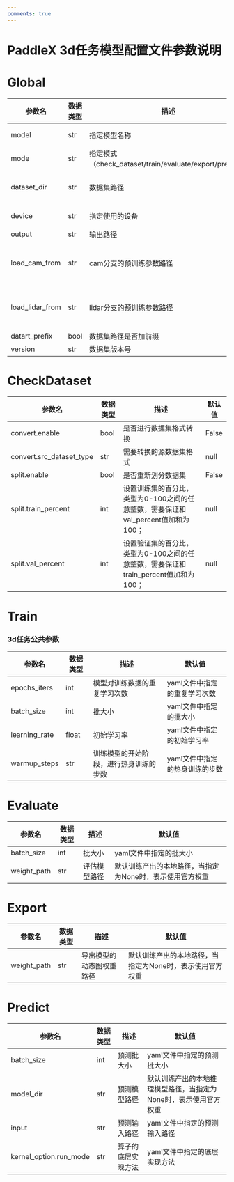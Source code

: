```yaml
---
comments: true
---
```


# PaddleX 3d任务模型配置文件参数说明

# Global
<table>
<thead>
<tr>
<th>参数名</th>
<th>数据类型</th>
<th>描述</th>
<th>默认值</th>
</tr>
</thead>
<tbody>
<tr>
<td>model</td>
<td>str</td>
<td>指定模型名称</td>
<td>yaml文件中指定的模型名称</td>
</tr>
<tr>
<td>mode</td>
<td>str</td>
<td>指定模式（check_dataset/train/evaluate/export/predict）</td>
<td>check_dataset</td>
</tr>
<tr>
<td>dataset_dir</td>
<td>str</td>
<td>数据集路径</td>
<td>yaml文件中指定的数据集路径</td>
</tr>
<tr>
<td>device</td>
<td>str</td>
<td>指定使用的设备</td>
<td>yaml文件中指定的设备id</td>
</tr>
<tr>
<td>output</td>
<td>str</td>
<td>输出路径</td>
<td>"output"</td>
</tr>
<tr>
<td>load_cam_from</td>
<td>str</td>
<td>cam分支的预训练参数路径</td>
<td>yaml文件中指定的cam分支的预训练参数路径</td>
</tr>
<tr>
<td>load_lidar_from</td>
<td>str</td>
<td>lidar分支的预训练参数路径</td>
<td>yaml文件中指定的lidar分支的预训练参数路径</td>
</tr>
<tr>
<td>datart_prefix</td>
<td>bool</td>
<td>数据集路径是否加前缀</td>
<td>True</td>
</tr>
<tr>
<td>version</td>
<td>str</td>
<td>数据集版本号</td>
<td>"mini"</td>
</tr>
</tbody>
</table>

# CheckDataset
<table>
<thead>
<tr>
<th>参数名</th>
<th>数据类型</th>
<th>描述</th>
<th>默认值</th>
</tr>
</thead>
<tbody>
<tr>
<td>convert.enable</td>
<td>bool</td>
<td>是否进行数据集格式转换</td>
<td>False</td>
</tr>
<tr>
<td>convert.src_dataset_type</td>
<td>str</td>
<td>需要转换的源数据集格式</td>
<td>null</td>
</tr>
<tr>
<td>split.enable</td>
<td>bool</td>
<td>是否重新划分数据集</td>
<td>False</td>
</tr>
<tr>
<td>split.train_percent</td>
<td>int</td>
<td>设置训练集的百分比，类型为0-100之间的任意整数，需要保证和val_percent值加和为100；</td>
<td>null</td>
</tr>
<tr>
<td>split.val_percent</td>
<td>int</td>
<td>设置验证集的百分比，类型为0-100之间的任意整数，需要保证和train_percent值加和为100；</td>
<td>null</td>
</tr>
</tbody>
</table>

# Train
### 3d任务公共参数
<table>
<thead>
<tr>
<th>参数名</th>
<th>数据类型</th>
<th>描述</th>
<th>默认值</th>
</tr>
</thead>
<tbody>
<tr>
<td>epochs_iters</td>
<td>int</td>
<td>模型对训练数据的重复学习次数</td>
<td>yaml文件中指定的重复学习次数</td>
</tr>
<tr>
<td>batch_size</td>
<td>int</td>
<td>批大小</td>
<td>yaml文件中指定的批大小</td>
</tr>
<tr>
<td>learning_rate</td>
<td>float</td>
<td>初始学习率</td>
<td>yaml文件中指定的初始学习率</td>
</tr>
<tr>
<td>warmup_steps</td>
<td>str</td>
<td>训练模型的开始阶段，进行热身训练的步数</td>
<td>yaml文件中指定的热身训练的步数</td>
</tr>
</tbody>
</table>

# Evaluate
<table>
<thead>
<tr>
<th>参数名</th>
<th>数据类型</th>
<th>描述</th>
<th>默认值</th>
</tr>
</thead>
<tbody>
<tr>
<td>batch_size</td>
<td>int</td>
<td>批大小</td>
<td>yaml文件中指定的批大小
</td>
</tr>
<tr>
<td>weight_path</td>
<td>str</td>
<td>评估模型路径</td>
<td>默认训练产出的本地路径，当指定为None时，表示使用官方权重</td>
</tr>
</tbody>
</table>

# Export
<table>
<thead>
<tr>
<th>参数名</th>
<th>数据类型</th>
<th>描述</th>
<th>默认值</th>
</tr>
</thead>
<tbody>
<tr>
<td>weight_path</td>
<td>str</td>
<td>导出模型的动态图权重路径</td>
<td>默认训练产出的本地路径，当指定为None时，表示使用官方权重</td>
</tr>
</tbody>
</table>

# Predict
<table>
<thead>
<tr>
<th>参数名</th>
<th>数据类型</th>
<th>描述</th>
<th>默认值</th>
</tr>
</thead>
<tbody>
<tr>
<td>batch_size</td>
<td>int</td>
<td>预测批大小</td>
<td>yaml文件中指定的预测批大小</td>
</tr>
<tr>
<td>model_dir</td>
<td>str</td>
<td>预测模型路径</td>
<td>默认训练产出的本地推理模型路径，当指定为None时，表示使用官方权重</td>
</tr>
<tr>
<td>input</td>
<td>str</td>
<td>预测输入路径</td>
<td>yaml文件中指定的预测输入路径</td>
</tr>
<tr>
<td>kernel_option.run_mode</td>
<td>str</td>
<td>算子的底层实现方法</td>
<td>yaml文件中指定的底层实现方法</td>
</tr>
</tbody>
</table>
